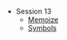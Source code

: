 - Session 13
  - [Memoize](Session-13/Memoize/memoize.js)
  - [Symbols](Session-13/Symbols/symbols.js)